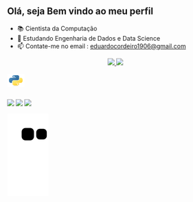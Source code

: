 ## Olá, seja Bem vindo ao meu perfil


- 📚 Cientista da Computação
- 🌱 Estudando Engenharia de Dados e Data Science
- 📫 Contate-me no email : eduardocordeiro1906@gmail.com

<div align="center">
  <a href="https://github.com/Duduelc7">
  <img height="150em" src="https://github-readme-stats.vercel.app/api?username=Duduelc7&show_icons=true&theme=dark&include_all_commits=true&count_private=true"/>
  <img height="150em" src="https://github-readme-stats.vercel.app/api/top-langs/?username=Duduelc7&layout=compact&langs_count=7&theme=dark"/>
</div>

</div>
<div style="display: inline_block"><br>
  <img align="center" alt="Dudu-Python" height="30" width="40" src="https://raw.githubusercontent.com/devicons/devicon/master/icons/python/python-original.svg">
</div>


##

<div> 
  
  <a href="https://instagram.com/duduelc7" target="_blank"><img src="https://img.shields.io/badge/-Instagram-%23E4405F?style=for-the-badge&logo=instagram&logoColor=white" target="_blank"></a> 
  <a href = "mailto:eduardocordeiro1906@gmail.com"><img src="https://img.shields.io/badge/-Gmail-%23333?style=for-the-badge&logo=gmail&logoColor=white" target="_blank"></a>
  <a href="https://www.linkedin.com/in/eduardo-cordeiro-35790921b/" target="_blank"><img src="https://img.shields.io/badge/-LinkedIn-%230077B5?style=for-the-badge&logo=linkedin&logoColor=white" target="_blank"></a> 

  ![Snake animation](https://github.com/Duduelc7/Duduelc7/blob/output/github-contribution-grid-snake.svg)
</div>

